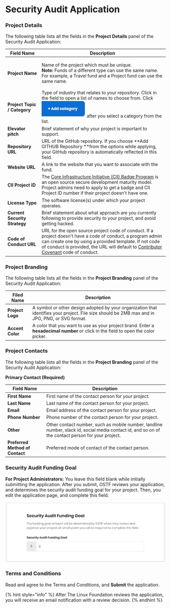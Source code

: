 # Security Audit Application

### Project Details

The following table lists all the fields in the **Project Details** panel of the Security Audit Application:

| Field Name                    | Description                                                                                                                                                                                                                                                                                                                       |
| ----------------------------- | --------------------------------------------------------------------------------------------------------------------------------------------------------------------------------------------------------------------------------------------------------------------------------------------------------------------------------- |
| **Project Name**              | <p>Name of the project which must be unique.<br><strong>Note: </strong>Funds of a different type can use the same name. For example, a Travel fund and a Project fund can use the same name.</p>                                                                                                                                  |
| **Project Topic / Category**  | Type of industry that relates to your repository. Click in the field to open a list of names to choose from. Click ![](<../.gitbook/assets/18088098 (3) (2) (1).jpg>) after you select a category from the list.                                                                                                                  |
| **Elevator pitch**            | Brief statement of why your project is important to support.                                                                                                                                                                                                                                                                      |
| **Repository URL**            | URL of the GitHub repository. If you choose **Add GITHUB Repository **from the options while applying, your GitHub repository is automatically reflected in this field.                                                                                                                                                           |
| **Website URL**               | A link to the website that you want to associate with the fund.                                                                                                                                                                                                                                                                   |
| **CII Project ID**            | The [Core Infrastructure Initiative (CII) Badge Program](https://www.coreinfrastructure.org/programs/badge-program/) is an open source secure development maturity model. Project admins need to apply to get a badge and CII Project ID number if their project doesn't have one.                                                |
| **License Type**              | The software license(s) under which your project operates.                                                                                                                                                                                                                                                                        |
| **Current Security Strategy** | Brief statement about what approach are you currently following to provide security to your project, and avoid getting hacked.                                                                                                                                                                                                    |
| **Code of Conduct URL**       | URL for the open source project code of conduct. If a project doesn't have a code of conduct, a program admin can create one by using a provided template. If not code of conduct is provided, the URL will default to [Contributor Covenant](https://www.contributor-covenant.org/version/1/4/code-of-conduct) code of conduct.  |

### Project Branding

The following table lists all the fields in the **Project Branding** panel of the Security Audit Application:

| Filed Name       | Description                                                                                                                                     |
| ---------------- | ----------------------------------------------------------------------------------------------------------------------------------------------- |
| **Project Logo** | A symbol or other design adopted by your organization that identifies your project. File size should be 2MB max and in JPG, PNG, or SVG format. |
| **Accent Color** | A color that you want to use as your project brand. Enter a **hexadecimal number** or click in the field to open the color picker.              |

### Project Contacts

The following table lists all the fields in the **Project Branding** panel of the Security Audit Application:

**Primary Contact (Required)**

| **Field Name**                  | **Description**                                                                                                                                    |
| ------------------------------- | -------------------------------------------------------------------------------------------------------------------------------------------------- |
| **First Name**                  | First name of the contact person for your project.                                                                                                 |
| **Last Name**                   | Last name of the contact person for your project.                                                                                                  |
| **Email**                       | Email address of the contact person for your project.                                                                                              |
| **Phone Number**                | Phone number of the contact person for your project.                                                                                               |
| **Other**                       | Other contact number, such as mobile number, landline number, slack id, social media contact id, and so on of the contact person for your project. |
| **Preferred Method of Contact** | Preferred mode of contact of the contact person.                                                                                                   |

### Security Audit Funding Goal

**For Project Administrators:** You leave this field blank while initially submitting the application. After you submit, OSTF reviews your application, and determines the security audit funding goal for your project. Then, you edit the application page, and complete this field.

![security audit funding goal](<../.gitbook/assets/security audit funding goal.png>)

### Terms and Conditions

Read and agree to the Terms and Conditions, and **Submit** the application.

{% hint style="info" %}
After The Linux Foundation reviews the application, you will receive an email notification with a review decision.&#x20;
{% endhint %}
